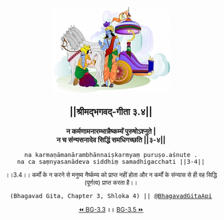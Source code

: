 <center><img src="../../asset/BG.png" alt="#API #bhagavadgitaapi #slok #nodejs #js #api #gitaapi #krishna #hinduism #vedic #ISKCON #shreemadbhagavadgita #technology"/>
<h2>||श्रीमद्‍भगवद्‍-गीता ३.४||</h2>
<h3>न कर्मणामनारम्भान्नैष्कर्म्यं पुरुषोऽश्नुते |<br/>न च संन्यसनादेव सिद्धिं समधिगच्छति ||३-४||</h3>
<pre>na karmaṇāmanārambhānnaiṣkarmyaṃ puruṣo.aśnute .<br/>na ca saṃnyasanādeva siddhiṃ samadhigacchati ||3-4||</pre>
<p>।।3.4।। कर्मों के न करने से मनुष्य नैर्ष्कम्य को प्राप्त नहीं होता और न कर्मों के संन्यास से ही वह सिद्धि (पूर्णत्व) प्राप्त करता है।।</p>
<pre>(Bhagavad Gita, Chapter 3, Shloka 4) || <a href="https://twitter.com/bhagavadgitaapi">@BhagavadGitaApi</a></pre><a href="../../3/3">⏪  BG-3.3</a><b>        ।।        </b><a href="../../3/5">BG-3.5  ⏩</a></center></center>